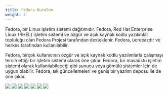 ```yaml
---
title: Fedora Kurulum
weight: 2
---
```


Fedora, bir Linux işletim sistemi dağıtımıdır. Fedora, Red Hat Enterprise Linux (RHEL) işletim sistemi ve özgür ve açık kaynak kodlu yazılımlar topluluğu olan Fedora Projesi tarafından desteklenir. Fedora, ücretsizdir ve herkes tarafından kullanılabilir.

Fedora, birçok kullanıcının özgür ve açık kaynak kodlu yazılımlarla çalışmayı tercih ettiği bir işletim sistemi olarak öne çıkar. Fedora, bir masaüstü işletim sistemi olarak kullanılabileceği gibi sunucu veya gömülü sistemler için de uygun olabilir. Fedora, sık güncellemeleri ve geniş bir yazılım deposu ile de öne çıkar.

![](/linux-training/images/fedora/1.png)
![](/linux-training/images/fedora/2.png)
![](/linux-training/images/fedora/3.png)
![](/linux-training/images/fedora/4.png)
![](/linux-training/images/fedora/5.png)
![](/linux-training/images/fedora/6.png)
![](/linux-training/images/fedora/7.png)
